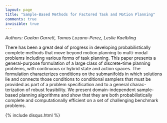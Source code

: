 ```yaml
---
layout: page
title: "Sample-Based Methods for Factored Task and Motion Planning"
comments: true
invisible: true
---
```


<p class="text-left"><i>Authors: Caelan Garrett, Tomas Lozano-Perez, Leslie Kaelbling</i></p>

There has been a great deal of progress in developing probabilistically complete methods that move beyond motion planning to multi-modal problems including various forms of task planning. This paper presents a general-purpose formulation of a large class of discrete-time planning problems, with continuous or hybrid state and action spaces. The formulation characterizes conditions on the submanifolds in which solutions lie and connects those conditions to conditional samplers that must be provided as part of a problem specification and to a general charac- terization of robust feasibility. We present domain-independent sample-based planning algorithms and show that they are both probabilistically complete and computationally efficient on a set of challenging benchmark problems.

{% include disqus.html %}